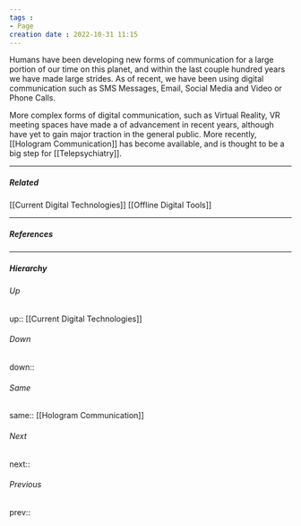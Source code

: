 ```yaml
---
tags :
- Page
creation date : 2022-10-31 11:15 
---
```


Humans have been developing new forms of communication for a large portion of our time on this planet, and within the last couple hundred years we have made large strides. As of recent, we have been using digital communication such as SMS Messages, Email, Social Media and Video or Phone Calls. 

More complex forms of digital communication, such as Virtual Reality, VR meeting spaces have made a of advancement in recent years, although have yet to gain major traction in the general public. More recently, [[Hologram Communication]] has become available, and is thought to be a big step for [[Telepsychiatry]].

---
##### Related
[[Current Digital Technologies]]
[[Offline Digital Tools]]

---
##### References


---
##### Hierarchy
###### Up
up:: [[Current Digital Technologies]]
###### Down
down:: 
###### Same
same:: [[Hologram Communication]]
###### Next
next:: 
###### Previous
prev:: 